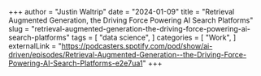 +++
author = "Justin Waltrip"
date = "2024-01-09"
title = "Retrieval Augmented Generation, the Driving Force Powering AI Search Platforms"
slug = "retrieval-augmented-generation-the-driving-force-powering-ai-search-platforms"
tags = [
    "data science",
]
categories = [
    "Work",
]
externalLink = "https://podcasters.spotify.com/pod/show/ai-driven/episodes/Retrieval-Augmented-Generation--the-Driving-Force-Powering-AI-Search-Platforms-e2e7ua1"
+++
